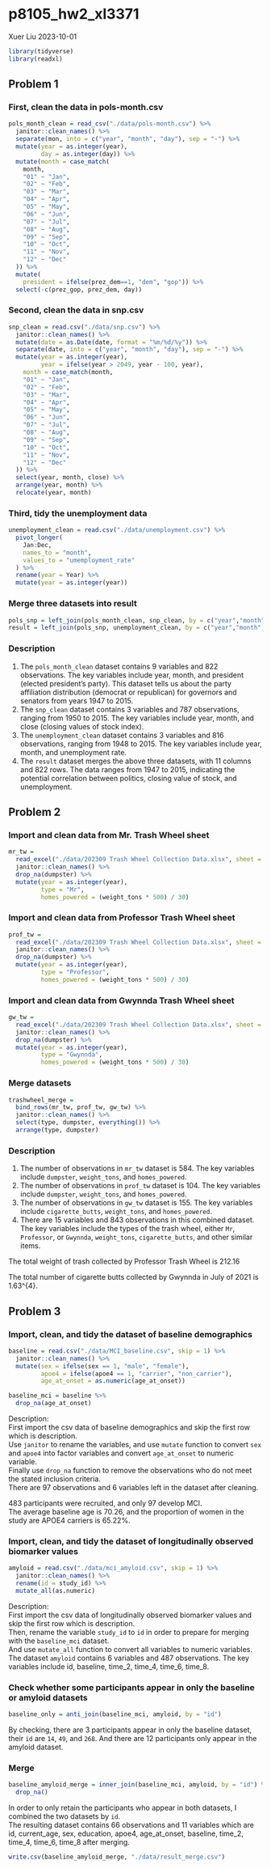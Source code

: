 p8105_hw2_xl3371
================
Xuer Liu
2023-10-01

``` r
library(tidyverse)
library(readxl)
```

## Problem 1

### First, clean the data in pols-month.csv

``` r
pols_month_clean = read_csv("./data/pols-month.csv") %>%
  janitor::clean_names() %>%
  separate(mon, into = c("year", "month", "day"), sep = "-") %>%
  mutate(year = as.integer(year),
         day = as.integer(day)) %>%
  mutate(month = case_match(
    month, 
    "01" ~ "Jan",
    "02" ~ "Feb",
    "03" ~ "Mar",
    "04" ~ "Apr",
    "05" ~ "May",
    "06" ~ "Jun",
    "07" ~ "Jul",
    "08" ~ "Aug",
    "09" ~ "Sep",
    "10" ~ "Oct",
    "11" ~ "Nov",
    "12" ~ "Dec"
  )) %>%
  mutate(
    president = ifelse(prez_dem==1, "dem", "gop")) %>%
  select(-c(prez_gop, prez_dem, day))
```

### Second, clean the data in snp.csv

``` r
snp_clean = read.csv("./data/snp.csv") %>%
  janitor::clean_names() %>%
  mutate(date = as.Date(date, format = "%m/%d/%y")) %>%
  separate(date, into = c("year", "month", "day"), sep = "-") %>%
  mutate(year = as.integer(year),
         year = ifelse(year > 2049, year - 100, year),
    month = case_match(month, 
    "01" ~ "Jan",
    "02" ~ "Feb",
    "03" ~ "Mar",
    "04" ~ "Apr",
    "05" ~ "May",
    "06" ~ "Jun",
    "07" ~ "Jul",
    "08" ~ "Aug",
    "09" ~ "Sep",
    "10" ~ "Oct",
    "11" ~ "Nov",
    "12" ~ "Dec"
  )) %>%
  select(year, month, close) %>%
  arrange(year, month) %>%
  relocate(year, month)
```

### Third, tidy the unemployment data

``` r
unemployment_clean = read.csv("./data/unemployment.csv") %>%
  pivot_longer(
    Jan:Dec,
    names_to = "month",
    values_to = "umemployment_rate"
  ) %>%
  rename(year = Year) %>%
  mutate(year = as.integer(year))
```

### Merge three datasets into result

``` r
pols_snp = left_join(pols_month_clean, snp_clean, by = c("year","month"))
result = left_join(pols_snp, unemployment_clean, by = c("year","month"))
```

### Description

1.  The `pols_month_clean` dataset contains 9 variables and 822
    observations. The key variables include year, month, and president
    (elected president’s party). This dataset tells us about the party
    affiliation distribution (democrat or republican) for governors and
    senators from years 1947 to 2015.
2.  The `snp_clean` dataset contains 3 variables and 787 observations,
    ranging from 1950 to 2015. The key variables include year, month,
    and close (closing values of stock index).
3.  The `unemployment_clean` dataset contains 3 variables and 816
    observations, ranging from 1948 to 2015. The key variables include
    year, month, and unemployment rate.
4.  The `result` dataset merges the above three datasets, with 11
    columns and 822 rows. The data ranges from 1947 to 2015, indicating
    the potential correlation between politics, closing value of stock,
    and unemployment.

## Problem 2

### Import and clean data from Mr. Trash Wheel sheet

``` r
mr_tw = 
  read_excel("./data/202309 Trash Wheel Collection Data.xlsx", sheet = 1, range = "A2:N586") %>%
  janitor::clean_names() %>%
  drop_na(dumpster) %>%
  mutate(year = as.integer(year),
         type = "Mr",
         homes_powered = (weight_tons * 500) / 30) 
```

### Import and clean data from Professor Trash Wheel sheet

``` r
prof_tw =
  read_excel("./data/202309 Trash Wheel Collection Data.xlsx", sheet = 2, range = "A2:M106") %>%
  janitor::clean_names() %>%
  drop_na(dumpster) %>%
  mutate(year = as.integer(year),
         type = "Professor",
         homes_powered = (weight_tons * 500) / 30) 
```

### Import and clean data from Gwynnda Trash Wheel sheet

``` r
gw_tw =
  read_excel("./data/202309 Trash Wheel Collection Data.xlsx", sheet = 4, range = "A2:L157") %>%
  janitor::clean_names() %>%
  drop_na(dumpster) %>%
  mutate(year = as.integer(year),
         type = "Gwynnda",
         homes_powered = (weight_tons * 500) / 30) 
```

### Merge datasets

``` r
trashwheel_merge = 
  bind_rows(mr_tw, prof_tw, gw_tw) %>% 
  janitor::clean_names() %>% 
  select(type, dumpster, everything()) %>% 
  arrange(type, dumpster)
```

### Description

1.  The number of observations in `mr_tw` dataset is 584. The key
    variables include `dumpster`, `weight_tons`, and `homes_powered`.
2.  The number of observations in `prof_tw` dataset is 104. The key
    variables include `dumpster`, `weight_tons`, and `homes_powered`.
3.  The number of observations in `gw_tw` dataset is 155. The key
    variables include `cigarette_butts`, `weight_tons`, and
    `homes_powered`.
4.  There are 15 variables and 843 observations in this combined
    dataset. The key variables include the types of the trash wheel,
    either `Mr`, `Professor`, or `Gwynnda`, `weight_tons`,
    `cigarette_butts`, and other similar items.

The total weight of trash collected by Professor Trash Wheel is 212.16

The total number of cigarette butts collected by Gwynnda in July of 2021
is 1.63^{4}.

## Problem 3

### Import, clean, and tidy the dataset of baseline demographics

``` r
baseline = read.csv("./data/MCI_baseline.csv", skip = 1) %>%
  janitor::clean_names() %>%
  mutate(sex = ifelse(sex == 1, "male", "female"),
         apoe4 = ifelse(apoe4 == 1, "carrier", "non_carrier"),
         age_at_onset = as.numeric(age_at_onset))

baseline_mci = baseline %>%
  drop_na(age_at_onset)
```

Description:  
First import the csv data of baseline demographics and skip the first
row which is description.  
Use `janitor` to rename the variables, and use `mutate` function to
convert `sex` and `apoe4` into factor variables and convert
`age_at_onset` to numeric variable.  
Finally use `drop_na` function to remove the observations who do not
meet the stated inclusion criteria.  
There are 97 observations and 6 variables left in the dataset after
cleaning.

483 participants were recruited, and only 97 develop MCI.  
The average baseline age is 70.26, and the proportion of women in the
study are APOE4 carriers is 65.22%.

### Import, clean, and tidy the dataset of longitudinally observed biomarker values

``` r
amyloid = read.csv("./data/mci_amyloid.csv", skip = 1) %>%
  janitor::clean_names() %>%
  rename(id = study_id) %>%
  mutate_all(as.numeric)
```

Description:  
First import the csv data of longitudinally observed biomarker values
and skip the first row which is description.  
Then, rename the variable `study_id` to `id` in order to prepare for
merging with the `baseline_mci` dataset.  
And use `mutate_all` function to convert all variables to numeric
variables.  
The dataset `amyloid` contains 6 variables and 487 observations. The key
variables include id, baseline, time_2, time_4, time_6, time_8.

### Check whether some participants appear in only the baseline or amyloid datasets

``` r
baseline_only = anti_join(baseline_mci, amyloid, by = "id") 
```

By checking, there are 3 participants appear in only the baseline
dataset, their `id` are `14`, `49`, and `268`. And there are 12
participants only appear in the amyloid dataset.

### Merge

``` r
baseline_amyloid_merge = inner_join(baseline_mci, amyloid, by = "id") %>%
  drop_na()
```

In order to only retain the participants who appear in both datasets, I
combined the two datasets by `id`.  
The resulting dataset contains 66 observations and 11 variables which
are id, current_age, sex, education, apoe4, age_at_onset, baseline,
time_2, time_4, time_6, time_8 after merging.

``` r
write.csv(baseline_amyloid_merge, "./data/result_merge.csv")
```
